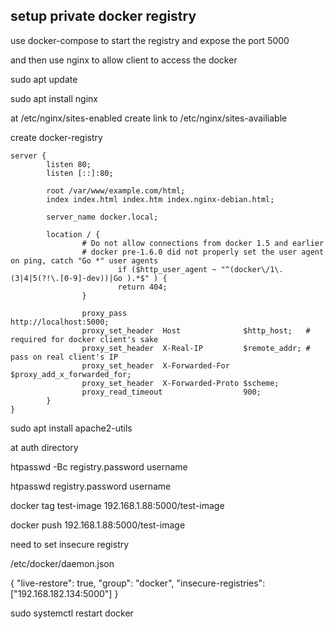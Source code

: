 ## setup private docker registry 


use docker-compose to start the registry and expose the port 5000

and then use nginx to allow client to access the docker

sudo apt update

sudo apt install nginx


at /etc/nginx/sites-enabled create link to /etc/nginx/sites-availiable

create docker-registry

```
server {
        listen 80;
        listen [::]:80;

        root /var/www/example.com/html;
        index index.html index.htm index.nginx-debian.html;

        server_name docker.local;

        location / {
                # Do not allow connections from docker 1.5 and earlier
                # docker pre-1.6.0 did not properly set the user agent on ping, catch "Go *" user agents
                        if ($http_user_agent ~ "^(docker\/1\.(3|4|5(?!\.[0-9]-dev))|Go ).*$" ) {
                        return 404;
                }

                proxy_pass                          http://localhost:5000;
                proxy_set_header  Host              $http_host;   # required for docker client's sake
                proxy_set_header  X-Real-IP         $remote_addr; # pass on real client's IP
                proxy_set_header  X-Forwarded-For   $proxy_add_x_forwarded_for;
                proxy_set_header  X-Forwarded-Proto $scheme;
                proxy_read_timeout                  900;
        }
}
```


sudo apt install apache2-utils

at auth directory

htpasswd -Bc registry.password username

htpasswd registry.password username

docker tag test-image 192.168.1.88:5000/test-image

docker push 192.168.1.88:5000/test-image


need to set insecure registry

/etc/docker/daemon.json

{
  "live-restore": true,
  "group": "docker",
  "insecure-registries": ["192.168.182.134:5000"]
}


sudo systemctl restart docker


